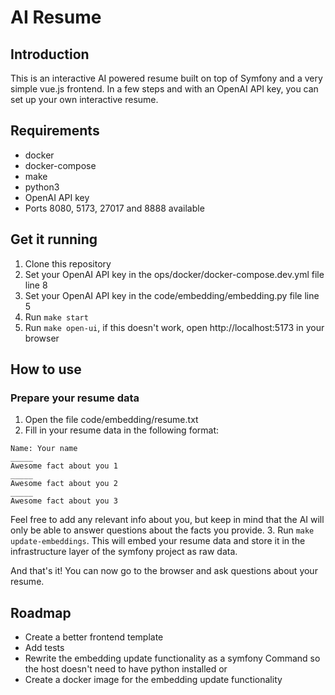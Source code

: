 # AI Resume

## Introduction

This is an interactive AI powered resume built on top of Symfony and a very simple vue.js frontend.
In a few steps and with an OpenAI API key, you can set up your own interactive resume.

## Requirements

- docker
- docker-compose
- make
- python3
- OpenAI API key
- Ports 8080, 5173, 27017 and 8888 available

## Get it running

1. Clone this repository
2. Set your OpenAI API key in the ops/docker/docker-compose.dev.yml file line 8
3. Set your OpenAI API key in the code/embedding/embedding.py file line 5
4. Run `make start` 
5. Run `make open-ui`, if this doesn't work, open http://localhost:5173 in your browser

## How to use

### Prepare your resume data

1. Open the file code/embedding/resume.txt
2. Fill in your resume data in the following format:
```
Name: Your name
_____
Awesome fact about you 1
_____
Awesome fact about you 2
_____
Awesome fact about you 3
```
Feel free to add any relevant info about you, but keep in mind that the AI will only be able to answer questions about the facts you provide.
3. Run `make update-embeddings`. This will embed your resume data and store it in the infrastructure layer of the symfony project as raw data.

And that's it! You can now go to the browser and ask questions about your resume.

## Roadmap

- Create a better frontend template
- Add tests
- Rewrite the embedding update functionality as a symfony Command so the host doesn't need to have python installed
or
- Create a docker image for the embedding update functionality

